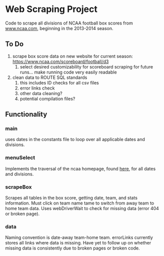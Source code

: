 # Web Scraping Project

Code to scrape all divisions of NCAA football box scores from www.ncaa.com, beginning in the 2013-2014 season.

## To Do

1. scrape box score data on new website for current season: https://www.ncaa.com/scoreboard/football/d3
   1. select desired customizability for scoreboard scraping for future runs... make running code very easily readable
2. clean data to ROUTE SQL standards
   1. this includes ID checks for all csv files
   2. error links check
   3. other data cleaning?
   4. potential compilation files?

## Functionality

### main

uses dates in the constants file to loop over all applicable dates and divisions.

### menuSelect

Implements the traversal of the ncaa homepage, found [here](`https://stats.ncaa.org/season_divisions/11420/scoreboards?utf8=%E2%9C%93&season_division_id=&game_date=08%2F01%2F2013&conference_id=0&tournament_id=&commit=Submit`), for all dates and divisions.

### scrapeBox

Scrapes all tables in the box score, getting date, team, and stats information.  Must click on team name tame to switch from away team to home team data.  Uses webDriverWait to check for missing data (error 404 or broken page).

### data

Naming convention is date-away team-home team.  errorLinks currently stores all links where data is missing.  Have yet to follow up on whether missing data is consistently due to broken pages or broken code.

